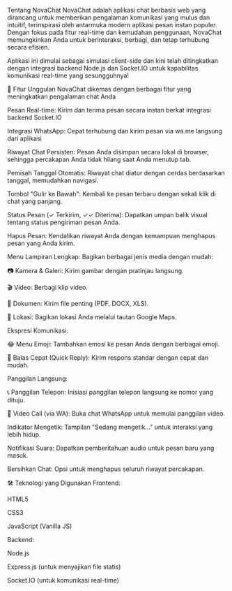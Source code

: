  Tentang NovaChat
NovaChat adalah aplikasi chat berbasis web yang dirancang untuk memberikan pengalaman komunikasi yang mulus dan intuitif, terinspirasi oleh antarmuka modern aplikasi pesan instan populer. Dengan fokus pada fitur real-time dan kemudahan penggunaan, NovaChat memungkinkan Anda untuk berinteraksi, berbagi, dan tetap terhubung secara efisien.

Aplikasi ini dimulai sebagai simulasi client-side dan kini telah ditingkatkan dengan integrasi backend Node.js dan Socket.IO untuk kapabilitas komunikasi real-time yang sesungguhnya!

🌟 Fitur Unggulan
NovaChat dikemas dengan berbagai fitur yang meningkatkan pengalaman chat Anda

Pesan Real-time: Kirim dan terima pesan secara instan berkat integrasi backend Socket.IO

Integrasi WhatsApp: Cepat terhubung dan kirim pesan via wa.me langsung dari aplikasi

Riwayat Chat Persisten: Pesan Anda disimpan secara lokal di browser, sehingga percakapan Anda tidak hilang saat Anda menutup tab.

Pemisah Tanggal Otomatis: Riwayat chat diatur dengan cerdas berdasarkan tanggal, memudahkan navigasi.

Tombol "Gulir ke Bawah": Kembali ke pesan terbaru dengan sekali klik di chat yang panjang.

Status Pesan (✓ Terkirim, ✓✓ Diterima): Dapatkan umpan balik visual tentang status pengiriman pesan Anda.

Hapus Pesan: Kendalikan riwayat Anda dengan kemampuan menghapus pesan yang Anda kirim.

Menu Lampiran Lengkap: Bagikan berbagai jenis media dengan mudah:

📷 Kamera & Galeri: Kirim gambar dengan pratinjau langsung.

🎬 Video: Berbagi klip video.

📄 Dokumen: Kirim file penting (PDF, DOCX, XLS).

📍 Lokasi: Bagikan lokasi Anda melalui tautan Google Maps.

Ekspresi Komunikasi:

😂 Menu Emoji: Tambahkan emosi ke pesan Anda dengan berbagai emoji.

💬 Balas Cepat (Quick Reply): Kirim respons standar dengan cepat dan mudah.

Panggilan Langsung:

📞 Panggilan Telepon: Inisiasi panggilan telepon langsung ke nomor yang dituju.

🎥 Video Call (via WA): Buka chat WhatsApp untuk memulai panggilan video.

Indikator Mengetik: Tampilan "Sedang mengetik..." untuk interaksi yang lebih hidup.

Notifikasi Suara: Dapatkan pemberitahuan audio untuk pesan baru yang masuk.

Bersihkan Chat: Opsi untuk menghapus seluruh riwayat percakapan.

🛠️ Teknologi yang Digunakan
Frontend:

HTML5

CSS3

JavaScript (Vanilla JS)

Backend:

Node.js

Express.js (untuk menyajikan file statis)

Socket.IO (untuk komunikasi real-time)
